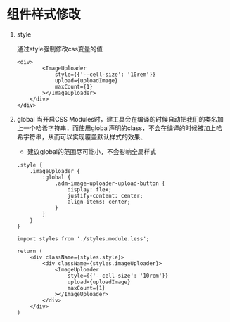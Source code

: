 
# 组件样式修改

1. style

   通过style强制修改css变量的值

   ```tsx
   <div>
           <ImageUploader
               style={{'--cell-size': '10rem'}}
               upload={uploadImage}
               maxCount={1}
           ></ImageUploader>
       </div>
   </div>
   ```

2. global
   当开启CSS Modules时，建工具会在编译的时候自动把我们的类名加上一个哈希字符串，而使用global声明的class，不会在编译的时候被加上哈希字符串，从而可以实现覆盖默认样式的效果、

   - 建议global的范围尽可能小，不会影响全局样式

   ```less
   .style {
       .imageUploader {
           :global {
               .adm-image-uploader-upload-button {
                   display: flex;
                   justify-content: center;
                   align-items: center;
               }
           }
       }
   }
   ```

   ```tsx
   import styles from './styles.module.less';
   
   return (
       <div className={styles.style}>
           <div className={styles.imageUploader}>
               <ImageUploader
                   style={{'--cell-size': '10rem'}}
                   upload={uploadImage}
                   maxCount={1}
               ></ImageUploader>
           </div>
       </div>
   )
   ```

   